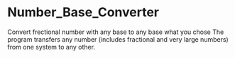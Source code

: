 # Number_Base_Converter
Convert frectional number with any base to any base what you chose
The program transfers any number (includes fractional and very large numbers) from one system to any other.
